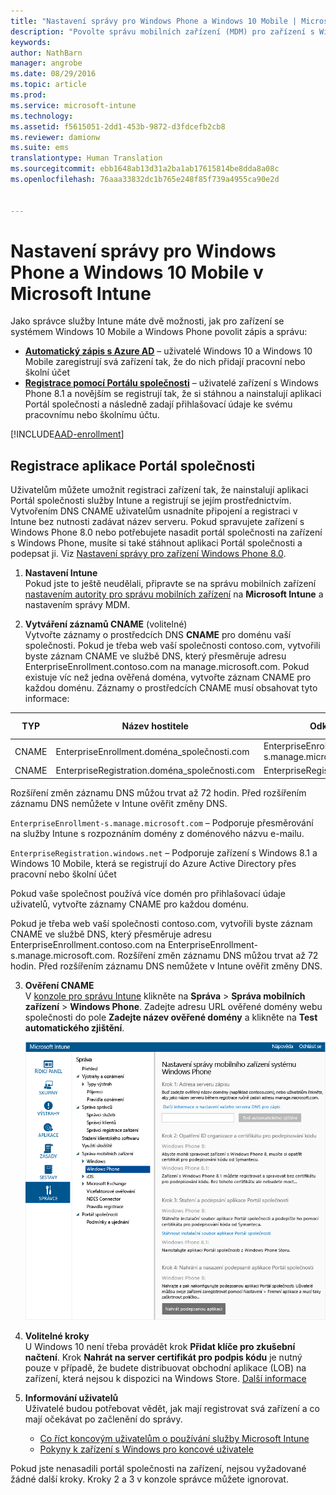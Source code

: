```yaml
---
title: "Nastavení správy pro Windows Phone a Windows 10 Mobile | Microsoft Intune"
description: "Povolte správu mobilních zařízení (MDM) pro zařízení s Windows 10 Mobile nebo Windows Phone pomocí služby Microsoft Intune."
keywords: 
author: NathBarn
manager: angrobe
ms.date: 08/29/2016
ms.topic: article
ms.prod: 
ms.service: microsoft-intune
ms.technology: 
ms.assetid: f5615051-2dd1-453b-9872-d3fdcefb2cb8
ms.reviewer: damionw
ms.suite: ems
translationtype: Human Translation
ms.sourcegitcommit: ebb1648ab13d31a2ba1ab17615814be8dda8a08c
ms.openlocfilehash: 76aaa33832dc1b765e248f85f739a4955ca90e2d


---
```



# Nastavení správy pro Windows Phone a Windows 10 Mobile v Microsoft Intune

Jako správce služby Intune máte dvě možnosti, jak pro zařízení se systémem Windows 10 Mobile a Windows Phone povolit zápis a správu:

- **[Automatický zápis s Azure AD](#azure-active-directory-enrollment)** – uživatelé Windows 10 a Windows 10 Mobile zaregistrují svá zařízení tak, že do nich přidají pracovní nebo školní účet
- **[Registrace pomocí Portálu společnosti](#company-portal-app-enrollment)** – uživatelé zařízení s Windows Phone 8.1 a novějším se registrují tak, že si stáhnou a nainstalují aplikaci Portál společnosti a následně zadají přihlašovací údaje ke svému pracovnímu nebo školnímu účtu.


[!INCLUDE[AAD-enrollment](../includes/win10-automatic-enrollment-aad.md)]

## Registrace aplikace Portál společnosti
Uživatelům můžete umožnit registraci zařízení tak, že nainstalují aplikaci Portál společnosti služby Intune a registrují se jejím prostřednictvím. Vytvořením DNS CNAME uživatelům usnadníte připojení a registraci v Intune bez nutnosti zadávat název serveru. Pokud spravujete zařízení s Windows Phone 8.0 nebo potřebujete nasadit portál společnosti na zařízení s Windows Phone, musíte si také stáhnout aplikaci Portál společnosti a podepsat ji. Viz [Nastavení správy pro zařízení Windows Phone 8.0](set-up-windows-phone-8.0-management-with-microsoft-intune.md).

1.  **Nastavení Intune**<br>Pokud jste to ještě neudělali, připravte se na správu mobilních zařízení [nastavením autority pro správu mobilních zařízení](get-ready-to-enroll-devices-in-microsoft-intune.md#set-mobile-device-management-authority) na **Microsoft Intune** a nastavením správy MDM.

2.  **Vytváření záznamů CNAME** (volitelné)<br>Vytvořte záznamy o prostředcích DNS **CNAME** pro doménu vaší společnosti. Pokud je třeba web vaší společnosti contoso.com, vytvořili byste záznam CNAME ve službě DNS, který přesměruje adresu EnterpriseEnrollment.contoso.com na manage.microsoft.com. Pokud existuje víc než jedna ověřená doména, vytvořte záznam CNAME pro každou doménu. Záznamy o prostředcích CNAME musí obsahovat tyto informace:

  |TYP|Název hostitele|Odkazuje na|Hodnota TTL|
  |--------|-------------|-------------|-------|
  |CNAME|EnterpriseEnrollment.doména_společnosti.com|EnterpriseEnrollment-s.manage.microsoft.com |1 hodina|
  |CNAME|EnterpriseRegistration.doména_společnosti.com|EnterpriseRegistration.windows.net|1 hodina|
  Rozšíření změn záznamu DNS můžou trvat až 72 hodin. Před rozšířením záznamu DNS nemůžete v Intune ověřit změny DNS.

  `EnterpriseEnrollment-s.manage.microsoft.com` – Podporuje přesměrování na služby Intune s rozpoznáním domény z doménového názvu e-mailu.

  `EnterpriseRegistration.windows.net` – Podporuje zařízení s Windows 8.1 a Windows 10 Mobile, která se registrují do Azure Active Directory přes pracovní nebo školní účet

  Pokud vaše společnost používá více domén pro přihlašovací údaje uživatelů, vytvořte záznamy CNAME pro každou doménu.

  Pokud je třeba web vaší společnosti contoso.com, vytvořili byste záznam CNAME ve službě DNS, který přesměruje adresu EnterpriseEnrollment.contoso.com na EnterpriseEnrollment-s.manage.microsoft.com. Rozšíření změn záznamu DNS můžou trvat až 72 hodin. Před rozšířením záznamu DNS nemůžete v Intune ověřit změny DNS.

3.  **Ověření CNAME**<br>V [konzole pro správu Intune](http://manage.microsoft.com) klikněte na **Správa** &gt; **Správa mobilních zařízení** &gt; **Windows Phone**. Zadejte adresu URL ověřené domény webu společnosti do pole **Zadejte název ověřené domény** a klikněte na **Test automatického zjištění**.

    ![Dialogové okno Instalace správy mobilního zařízení pro systém Windows](../media/windows-phone-enrollment.png)

4.  **Volitelné kroky**<br>U Windows 10 není třeba provádět krok **Přidat klíče pro zkušební načtení**. Krok **Nahrát na server certifikát pro podpis kódu** je nutný pouze v případě, že budete distribuovat obchodní aplikace (LOB) na zařízení, která nejsou k dispozici na Windows Store. [Další informace](set-up-windows-phone-8.0-management-with-microsoft-intune.md)

5.  **Informování uživatelů**<br>Uživatelé budou potřebovat vědět, jak mají registrovat svá zařízení a co mají očekávat po začlenění do správy.
    - [Co říct koncovým uživatelům o používání služby Microsoft Intune](what-to-tell-your-end-users-about-using-microsoft-intune.md)
    - [Pokyny k zařízení s Windows pro koncové uživatele](../enduser/using-your-windows-device-with-intune.md)

Pokud jste nenasadili portál společnosti na zařízení, nejsou vyžadované žádné další kroky.  Kroky 2 a 3 v konzole správce můžete ignorovat.



<!--HONumber=Aug16_HO5-->


